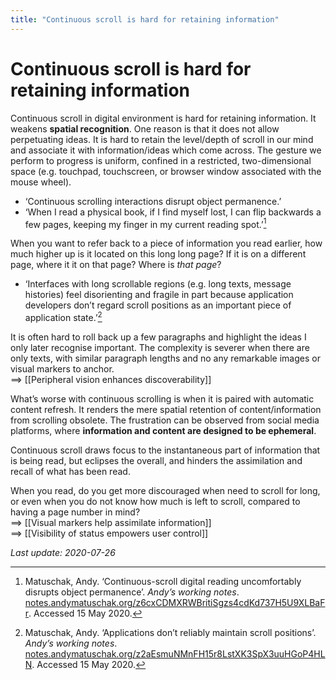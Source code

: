 ```yaml
---
title: "Continuous scroll is hard for retaining information"
---
```


# Continuous scroll is hard for retaining information

Continuous scroll in digital environment is hard for retaining information. It weakens **spatial recognition**. One reason is that it does not allow perpetuating ideas. It is hard to retain the level/depth of scroll in our mind and associate it with information/ideas which come across. The gesture we perform to progress is uniform, confined in a restricted, two-dimensional space (e.g. touchpad, touchscreen, or browser window associated with the mouse wheel).

- ‘Continuous scrolling interactions disrupt object permanence.’
- ‘When I read a physical book, if I find myself lost, I can flip backwards a few pages, keeping my finger in my current reading spot.’[^1]

When you want to refer back to a piece of information you read earlier, how much higher up is it located on this long long page? If it is on a different page, where it it on that page? Where is *that page*?

- ‘Interfaces with long scrollable regions (e.g. long texts, message histories) feel disorienting and fragile in part because application developers don’t regard scroll positions as an important piece of application state.’[^2]

It is often hard to roll back up a few paragraphs and highlight the ideas I only later recognise important. The complexity is severer when there are only texts, with similar paragraph lengths and no any remarkable images or visual markers to anchor.  
==> [[Peripheral vision enhances discoverability]]

What’s worse with continuous scrolling is when it is paired with automatic content refresh. It renders the mere spatial retention of content/information from scrolling obsolete. The frustration can be observed from social media platforms, where **information and content are designed to be ephemeral**.

Continuous scroll draws focus to the instantaneous part of information that is being read, but eclipses the overall, and hinders the assimilation and recall of what has been read. 

When you read, do you get more discouraged when need to scroll for long, or even when you do not know how much is left to scroll, compared to having a page number in mind?  
==> [[Visual markers help assimilate information]]  
==> [[Visibility of status empowers user control]]

*Last update: 2020-07-26*

[^1]: Matuschak, Andy. ‘Continuous-scroll digital reading uncomfortably disrupts object permanence’. _Andyʼs working notes_. [notes.andymatuschak.org/z6cxCDMXRWBritiSgzs4cdKd737H5U9XLBaFr](https://notes.andymatuschak.org/z6cxCDMXRWBritiSgzs4cdKd737H5U9XLBaFr). Accessed 15 May 2020.
[^2]: Matuschak, Andy. ‘Applications don’t reliably maintain scroll positions’. _Andyʼs working notes_. [notes.andymatuschak.org/z2aEsmuNMnFH15r8LstXK3SpX3uuHGoP4HLN](https://notes.andymatuschak.org/z2aEmuNMnFH15r8LstXK3SpX3uuHGoP4HLN). Accessed 15 May 2020.